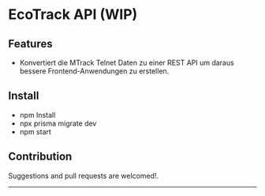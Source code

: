 # EcoTrack API (WIP)

## Features

- Konvertiert die MTrack Telnet Daten zu einer REST API um daraus bessere Frontend-Anwendungen zu erstellen. 

## Install

- npm Install
- npx prisma migrate dev
- npm start

## Contribution

Suggestions and pull requests are welcomed!.

---
